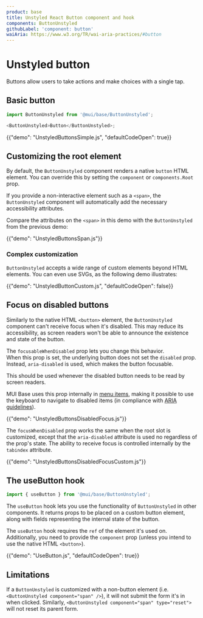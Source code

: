 ```yaml
---
product: base
title: Unstyled React Button component and hook
components: ButtonUnstyled
githubLabel: 'component: button'
waiAria: https://www.w3.org/TR/wai-aria-practices/#button
---
```


# Unstyled button

<p class="description">Buttons allow users to take actions and make choices with a single tap.</p>

## Basic button

```js
import ButtonUnstyled from '@mui/base/ButtonUnstyled';

<ButtonUnstyled>Button</ButtonUnstyled>;
```

{{"demo": "UnstyledButtonsSimple.js", "defaultCodeOpen": true}}

## Customizing the root element

By default, the `ButtonUnstyled` component renders a native `button` HTML element.
You can override this by setting the `component` or `components.Root` prop.

If you provide a non-interactive element such as a `<span>`, the `ButtonUnstyled` component will automatically add the necessary accessibility attributes.

Compare the attributes on the `<span>` in this demo with the `ButtonUnstyled` from the previous demo:

{{"demo": "UnstyledButtonsSpan.js"}}

### Complex customization

`ButtonUnstyled` accepts a wide range of custom elements beyond HTML elements.
You can even use SVGs, as the following demo illustrates:

{{"demo": "UnstyledButtonCustom.js", "defaultCodeOpen": false}}

## Focus on disabled buttons

Similarly to the native HTML `<button>` element, the `ButtonUnstyled` component can't receive focus when it's disabled.
This may reduce its accessibility, as screen readers won't be able to announce the existence and state of the button.

The `focusableWhenDisabled` prop lets you change this behavior.  
When this prop is set, the underlying button does not set the `disabled` prop.
Instead, `aria-disabled` is used, which makes the button focusable.

This should be used whenever the disabled button needs to be read by screen readers.

MUI Base uses this prop internally in [menu items](/base/react-menu), making it possible to use the keyboard to navigate to disabled items (in compliance with [ARIA guidelines](https://www.w3.org/TR/wai-aria-practices-1.2/#h-note-17)).

{{"demo": "UnstyledButtonsDisabledFocus.js"}}

The `focusWhenDisabled` prop works the same when the root slot is customized, except that the `aria-disabled` attribute is used no regardless of the prop's state.
The ability to receive focus is controlled internally by the `tabindex` attribute.

{{"demo": "UnstyledButtonsDisabledFocusCustom.js"}}

## The useButton hook

```js
import { useButton } from '@mui/base/ButtonUnstyled';
```

The `useButton` hook lets you use the functionality of `ButtonUnstyled` in other components.
It returns props to be placed on a custom button element, along with fields representing the internal state of the button.

The `useButton` hook requires the `ref` of the element it's used on.
Additionally, you need to provide the `component` prop (unless you intend to use the native HTML `<button>`).

{{"demo": "UseButton.js", "defaultCodeOpen": true}}

## Limitations

If a `ButtonUnstyled` is customized with a non-button element (i.e. `<ButtonUnstyled component="span" />`), it will not submit the form it's in when clicked.
Similarly, `<ButtonUnstyled component="span" type="reset">` will not reset its parent form.
